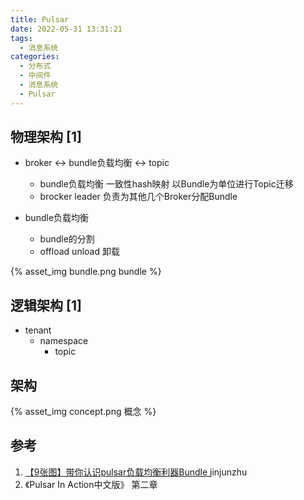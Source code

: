 ```yaml
---
title: Pulsar
date: 2022-05-31 13:31:21
tags:
  - 消息系统
categories:
  - 分布式 
  - 中间件
  - 消息系统
  - Pulsar   
---
```


<p></p>
<!-- more -->


## 物理架构 [1]
+ broker <-> bundle负载均衡 <-> topic
  - bundle负载均衡
  	一致性hash映射
  	以Bundle为单位进行Topic迁移
  - brocker leader
    负责为其他几个Broker分配Bundle

+ bundle负载均衡
  + bundle的分割
  + offload unload 卸载

{% asset_img bundle.png bundle %}      

## 逻辑架构 [1]
+ tenant  
   + namespace
     + topic

## 架构
{% asset_img concept.png 概念 %} 


## 参考
1. [【9张图】带你认识pulsar负载均衡利器Bundle ](https://mp.weixin.qq.com/s/MHrrqldqtT_XOiwIPINRGQ) jinjunzhu
2. 《Pulsar In Action中文版》 第二章









